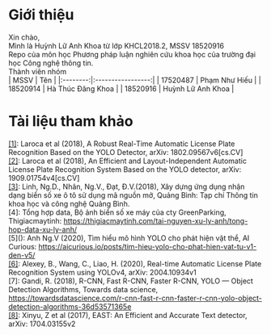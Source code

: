 # Giới thiệu
Xin chào,  
Mình là Huỳnh Lữ Anh Khoa từ lớp KHCL2018.2, MSSV 18520916  
Repo của môn học Phương pháp luận nghiên cứu khoa học của trường đại học Công nghệ thông tin.  
Thành viên nhóm  
|   MSSV   |        Tên        |
|:--------:|:-----------------:|
| 17520487 | Phạm Như Hiếu     |
| 18520914 | Hà Thúc Đăng Khoa |
| 18520916 | Huỳnh Lữ Anh Khoa |  
# Tài liệu tham khảo
[\[1\]](https://arxiv.org/abs/1802.09567): Laroca et al (2018), A Robust Real-Time Automatic License Plate Recognition Based on the YOLO Detector, arXiv: 1802.09567v6\[cs.CV]  
[\[2\]](https://arxiv.org/abs/1909.01754): Laroca et al (2018), An Efficient and Layout-Independent Automatic License Plate Recognition System Based on the YOLO detector, arXiv: 1909.01754v4\[cs.CV]  
[\[3\]](https://skhcn.quangbinh.gov.vn/3cms/upload/khcn/File/TapChiKHCN/2018/so1/12.pdf): Linh, Ng.D., Nhân, Ng.V., Đạt, Đ.V.(2018),  Xây dựng ứng dụng nhận dạng biển số xe ô tô sử dụng mã nguồn mở, Quảng Bình: Tạp chí Thông tin khoa học và công nghệ Quảng Bình.  
\[4]: Tổng hợp data, Bộ ảnh biển số xe máy của cty GreenParking, Thigiacmaytinh:  https://thigiacmaytinh.com/tai-nguyen-xu-ly-anh/tong-hop-data-xu-ly-anh/  
\[5]():  Anh Ng.V (2020), Tìm hiểu mô hình YOLO cho phát hiện vật thể, AI Curious:  https://aicurious.io/posts/tim-hieu-yolo-cho-phat-hien-vat-tu-v1-den-v5/  
[\[6\]](https://arxiv.org/abs/2004.10934): Alexey, B., Wang, C., Liao, H. (2020),  Real-time Automatic License Plate Recognition System using YOLOv4, arXiv: 2004.10934v1  
\[7]: Gandi, R. (2018), R-CNN, Fast R-CNN, Faster R-CNN, YOLO — Object Detection Algorithms, Towards data science, https://towardsdatascience.com/r-cnn-fast-r-cnn-faster-r-cnn-yolo-object-detection-algorithms-36d53571365e  
[\[8\]](https://arxiv.org/abs/1704.03155): Xinyu, Z et al (2017), EAST: An Efficient and Accurate Text detector,  arXiv: 1704.03155v2  
